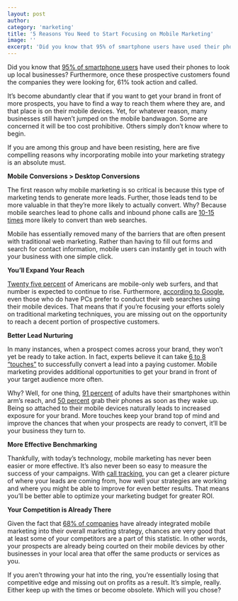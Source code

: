 ```yaml
---
layout: post
author:
category: 'marketing'
title: '5 Reasons You Need to Start Focusing on Mobile Marketing'
image: ''
excerpt: 'Did you know that 95% of smartphone users have used their phones to look up local businesses? Furthermore, once these prospective customers found the companies they were looking for, 61% took action and called.'
---
```

Did you know that [95% of smartphone users](http://www.forbes.com/sites/cherylsnappconner/2013/11/12/fifty-essential-mobile-marketing-facts/#5364ee8f7b7e) have used their phones to look up local businesses? Furthermore, once these prospective customers found the companies they were looking for, 61% took action and called. 

It’s become abundantly clear that if you want to get your brand in front of more prospects, you have to find a way to reach them where they are, and that place is on their mobile devices. Yet, for whatever reason, many businesses still haven’t jumped on the mobile bandwagon. Some are concerned it will be too cost prohibitive. Others simply don’t know where to begin.

If you are among this group and have been resisting, here are five compelling reasons why incorporating mobile into your marketing strategy is an absolute must.

**Mobile Conversions &gt; Desktop Conversions**

The first reason why mobile marketing is so critical is because this type of marketing tends to generate more leads. Further, those leads tend to be more valuable in that they’re more likely to actually convert. Why? Because mobile searches lead to phone calls and inbound phone calls are [10-15 times](http://conversionsciences.com/blog/mobile-phone-calls-higher-conversion-rates/) more likely to convert than web searches. 

Mobile has essentially removed many of the barriers that are often present with traditional web marketing. Rather than having to fill out forms and search for contact information, mobile users can instantly get in touch with your business with one simple click. 

**You’ll Expand Your Reach**

[Twenty five percent](http://www.forbes.com/sites/cherylsnappconner/2013/11/12/fifty-essential-mobile-marketing-facts/#5364ee8f7b7e) of Americans are mobile-only web surfers, and that number is expected to continue to rise. Furthermore, [according to Google](https://adwords.googleblog.com/2015/05/building-for-next-moment.html), even those who do have PCs prefer to conduct their web searches using their mobile devices. That means that if you’re focusing your efforts solely on traditional marketing techniques, you are missing out on the opportunity to reach a decent portion of prospective customers.

**Better Lead Nurturing**

In many instances, when a prospect comes across your brand, they won’t yet be ready to take action. In fact, experts believe it can take [6 to 8 “touches”](https://www.salesforce.com/blog/2015/04/takes-6-8-touches-generate-viable-sales-lead-heres-why-gp.html) to successfully convert a lead into a paying customer. Mobile marketing provides additional opportunities to get your brand in front of your target audience more often. 

Why? Well, for one thing, [91 percent](http://www.forbes.com/sites/cherylsnappconner/2013/11/12/fifty-essential-mobile-marketing-facts/#5364ee8f7b7e) of adults have their smartphones within arm’s reach, and [50 percent](https://expresspigeon.com/blog/2014/01/06/email-marketing-statistics-2014/) grab their phones as soon as they wake up. Being so attached to their mobile devices naturally leads to increased exposure for your brand. More touches keep your brand top of mind and improve the chances that when your prospects are ready to convert, it’ll be your business they turn to.

**More Effective Benchmarking**

Thankfully, with today’s technology, mobile marketing has never been easier or more effective. It’s also never been so easy to measure the success of your campaigns. With [call tracking](https://calltracker.io/), you can get a clearer picture of where your leads are coming from, how well your strategies are working and where you might be able to improve for even better results. That means you’ll be better able to optimize your marketing budget for greater ROI. 

**Your Competition is Already There**

Given the fact that [68% of companies](https://www.salesforce.com/blog/2015/01/2015-state-of-marketing.html) have already integrated mobile marketing into their overall marketing strategy, chances are very good that at least some of your competitors are a part of this statistic. In other words, your prospects are already being courted on their mobile devices by other businesses in your local area that offer the same products or services as you. 

If you aren’t throwing your hat into the ring, you’re essentially losing that competitive edge and missing out on profits as a result. It’s simple, really. Either keep up with the times or become obsolete. Which will you chose?
